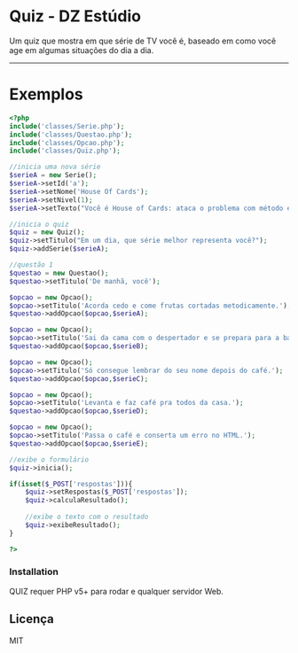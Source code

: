 # Quiz - DZ Estúdio

Um quiz que mostra em que série de TV você é, baseado em como você age em algumas situações do dia a dia.
  
----------
# Exemplos
```php
<?php 
include('classes/Serie.php');
include('classes/Questao.php');
include('classes/Opcao.php');
include('classes/Quiz.php');

//inicia uma nova série
$serieA = new Serie();
$serieA->setId('a');
$serieA->setNome('House Of Cards');
$serieA->setNivel(1);
$serieA->setTexto("Você é House of Cards: ataca o problema com método e faz de tudo para resolver a situação");

//inicia o quiz
$quiz = new Quiz();
$quiz->setTitulo("Em um dia, que série melhor representa você?");
$quiz->addSerie($serieA);

//questão 1
$questao = new Questao();
$questao->setTitulo('De manhã, você');

$opcao = new Opcao();
$opcao->setTitulo('Acorda cedo e come frutas cortadas metodicamente.');
$questao->addOpcao($opcao,$serieA);

$opcao = new Opcao();
$opcao->setTitulo('Sai da cama com o despertador e se prepara para a batalha da semana.');
$questao->addOpcao($opcao,$serieB);

$opcao = new Opcao();
$opcao->setTitulo('Só consegue lembrar do seu nome depois do café.');
$questao->addOpcao($opcao,$serieC);

$opcao = new Opcao();
$opcao->setTitulo('Levanta e faz café pra todos da casa.');
$questao->addOpcao($opcao,$serieD);

$opcao = new Opcao();
$opcao->setTitulo('Passa o café e conserta um erro no HTML.');
$questao->addOpcao($opcao,$serieE);

//exibe o formulário
$quiz->inicia();

if(isset($_POST['respostas'])){
    $quiz->setRespostas($_POST['respostas']);
	$quiz->calculaResultado();
	
	//exibe o texto com o resultado
	$quiz->exibeResultado(); 
}

?>
```

### Installation
QUIZ requer PHP v5+ para rodar e qualquer servidor Web.

Licença
----

MIT
